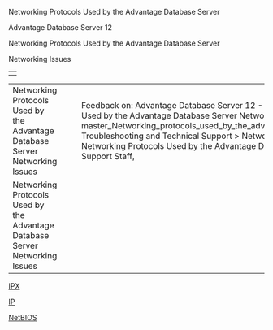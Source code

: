 Networking Protocols Used by the Advantage Database Server




Advantage Database Server 12  

Networking Protocols Used by the Advantage Database Server

Networking Issues

|  |
| --- |
|  |

|  |  |  |  |  |
| --- | --- | --- | --- | --- |
| Networking Protocols Used by the Advantage Database Server  Networking Issues |  |  | Feedback on: Advantage Database Server 12 - Networking Protocols Used by the Advantage Database Server Networking Issues master\_Networking\_protocols\_used\_by\_the\_advantage\_database\_server Troubleshooting and Technical Support > Networking Issues > Networking Protocols Used by the Advantage Database Server / Dear Support Staff, |  |
| Networking Protocols Used by the Advantage Database Server  Networking Issues |  |  |  |  |

[IPX](master_ipx.htm)

[IP](master_ip.htm)

[NetBIOS](master_netbios.htm)
